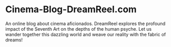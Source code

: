 # Cinema-Blog-DreamReel.com
An online blog about cinema aficionados. DreamReel explores the profound impact of the Seventh Art on the depths of the human psyche. Let us wander together this dazzling world and weave our reality with the fabric of dreams!
